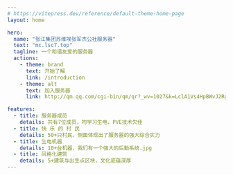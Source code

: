 ```yaml
---
# https://vitepress.dev/reference/default-theme-home-page
layout: home

hero:
  name: "张江集团苏维埃张军杰公社服务器"
  text: "mc.lsc7.top"
  tagline: 一个和谐友爱的服务器
  actions:
    - theme: brand
      text: 开始了解
      link: /introduction
    - theme: alt
      text: 加入服务器
      link: http://qm.qq.com/cgi-bin/qm/qr?_wv=1027&k=LclA1Vs4HpBWvJ2Rg-y-IxNOOoCoWasM&authKey=RppmJRomcrlan1BN1hcj2KGpfHOzCGkuSyl%2B4Lkp%2F31LVz%2FBC%2BIg2OroWtMttnK2&noverify=0&group_code=169482744

features:
  - title: 服务器成员
    details: 共有7位成员，均学习生电，PVE技术欠佳
  - title: 快 乐 的 村 民
    details: 50+只村民，侧面体现出了服务器的强大综合实力
  - title: 生电机器
    details: 10+台机器，我们有一个强大的后勤系统.jpg
  - title: 风格化建筑
    details: 5+建筑与出生点区块，文化底蕴深厚
---
```


